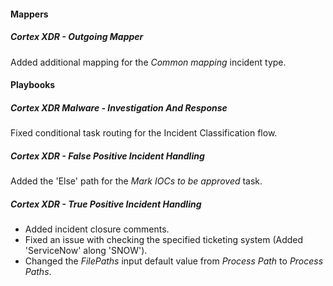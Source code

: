 
#### Mappers
##### Cortex XDR - Outgoing Mapper
Added additional mapping for the *Common mapping* incident type.

#### Playbooks
##### Cortex XDR Malware - Investigation And Response
Fixed conditional task routing for the Incident Classification flow.
##### Cortex XDR - False Positive Incident Handling
Added the 'Else' path for the *Mark IOCs to be approved* task.
##### Cortex XDR - True Positive Incident Handling
- Added incident closure comments.
- Fixed an issue with checking the specified ticketing system (Added 'ServiceNow' along 'SNOW').
- Changed the *FilePaths* input default value from *Process Path* to *Process Paths*.


